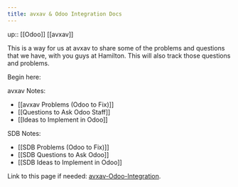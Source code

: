```yaml
---
title: avxav & Odoo Integration Docs
---
```

up:: [[Odoo]] [[avxav]]

This is a way for us at avxav to share some of the problems and questions that we have, with you guys at Hamilton. This will also track those questions and problems.

Begin here:

avxav Notes:
- [[avxav Problems (Odoo to Fix)]]
- [[Questions to Ask Odoo Staff]]
- [[Ideas to Implement in Odoo]]

SDB Notes:
- [[SDB Problems (Odoo to Fix)]]
- [[SDB Questions to Ask Odoo]]
- [[SDB Ideas to Implement in Odoo]]


Link to this page if needed: [avxav-Odoo-Integration](https://aceofheaven.github.io/avxav-Odoo-integration/).